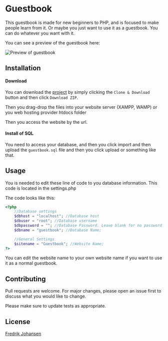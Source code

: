 # Guestbook

This guestbook is made for new beginners to PHP, and is focused to make people learn from it. Or maybe you just want to use it as a guestbook. You can do whatever you want with it. 

You can see a preview of the guestbook here:

![Preview of guestbook](https://raw.githubusercontent.com/fredrikj31/PHP-Guestbook/master/Preview1.PNG)

## Installation

#### Download

You can download the [project](https://github.com/fredrikj31/PHP-Guestbook) by simply clicking the `Clone & Download` button and then click `Download ZIP`. 

Then you drag-drop the files into your website server (XAMPP, WAMP) or you web hosting provider htdocs folder

Then you access the website by the url.

#### Install of SQL

You need to access your database, and then you click import and then upload the `guestbook.sql` file and then you click upload or something like that.

## Usage

You is needed to edit these line of code to you database information. This code is located in the settings.php

The code looks like this:

```php
<?php
    //Database settings
    $dbhost = "localhost"; //Database host
    $dbuser = "root"; //Database username
    $dbpassword = ""; //Database Password. Leave blank for no password!
    $dbname = "guestbook"; //Database Name;

    //General Settings
    $sitename = "Guestbook"; //Website Name;
?>
```

You can edit the website name to your own website name if you want to use it as a normal guestbook. 

## Contributing
Pull requests are welcome. For major changes, please open an issue first to discuss what you would like to change.

Please make sure to update tests as appropriate.

## License
[Fredrik Johansen](https://github.com/fredrikj31)

